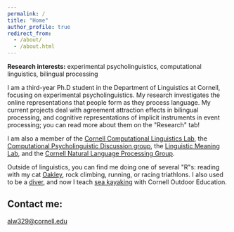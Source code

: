 ```yaml
---
permalink: /
title: "Home"
author_profile: true
redirect_from: 
  - /about/
  - /about.html
---
```


<b>Research interests:</b> experimental psycholinguistics, computational linguistics, bilingual processing

I am a third-year Ph.D student in the Department of Linguistics at Cornell, focusing on experimental psycholinguistics. My research investigates the online representations that people form as they process language. My current projects deal with agreement attraction effects in bilingual processing, and cognitive representations of implicit instruments in event processing; you can read more about them on the "Research" tab!  

I am also a member of the <a target="_blank" rel="noopener" href="https://conf.ling.cornell.edu/compling/">Cornell Computational Linguistics Lab</a>, the <a target="_blank" rel="noopener" href="https://c-psyd.github.io/">Computational Psycholinguistic Discussion group</a>, the <a target="_blank" rel="noopener" href="https://lime-lab-cornell.github.io/">Linguistic Meaning Lab</a>, and the <a target="_blank" rel="noopner" href="https://nlp.cornell.edu/">Cornell Natural Language Processing Group</a>.

Outside of linguistics, you can find me doing one of several "R"s: reading with my cat <a target="_blank" rel="noopener" href="https://imgur.com/a/mB1Oy8e">Oakley</a>, rock climbing, running, or racing triathlons. I also used to be a <a target="_blank" rel="noopener" href="https://secure.meetcontrol.com/divemeets/system/profile.php?number=24901">diver</a>, and now I teach <a target="_blank" rel="noopener" href="https://scl.cornell.edu/coe/pe-courses/fall-pe-courses/paddling/intro-sea-kayak">sea kayaking</a> with Cornell Outdoor Education.

## Contact me:

[alw329@cornell.edu](mailto:alw329@cornell.edu)
